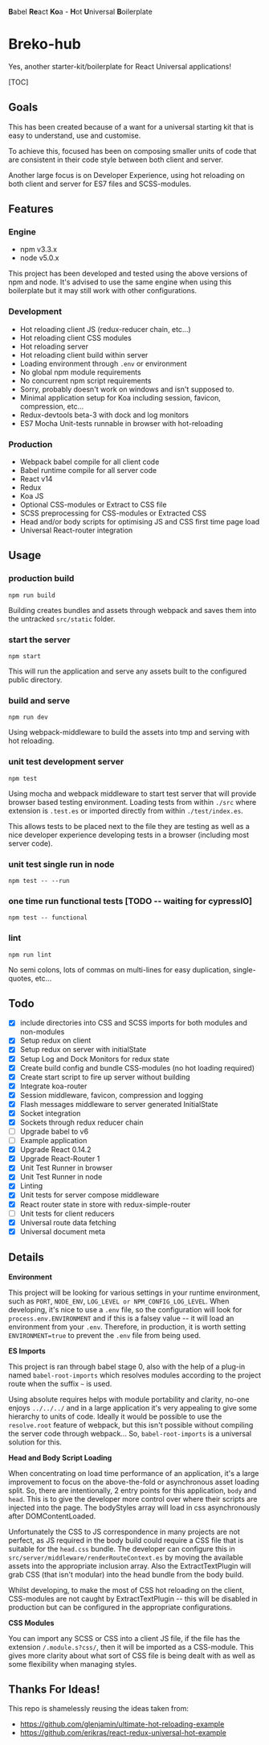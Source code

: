 **B**abel **Re**act **Ko**a - **H**ot **U**niversal **B**oilerplate
# Breko-hub

Yes, another starter-kit/boilerplate for React Universal applications!

[TOC]

## Goals

This has been created because of a want for a universal starting kit that is easy to understand, use and customise.

To achieve this, focused has been on composing smaller units of code that are consistent in their code style between both client and server.

Another large focus is on Developer Experience, using hot reloading on both client and server for ES7 files and SCSS-modules.

## Features

### Engine
- npm v3.3.x
- node v5.0.x

This project has been developed and tested using the above versions of npm and node. It's advised to use the same engine when using this boilerplate but it may still work with other configurations.

### Development
- Hot reloading client JS (redux-reducer chain, etc...)
- Hot reloading client CSS modules
- Hot reloading server
- Hot reloading client build within server
- Loading environment through `.env` or environment
- No global npm module requirements
- No concurrent npm script requirements
- Sorry, probably doesn't work on windows and isn't supposed to.
- Minimal application setup for Koa including session, favicon, compression, etc...
- Redux-devtools beta-3 with dock and log monitors
- ES7 Mocha Unit-tests runnable in browser with hot-reloading

### Production
- Webpack babel compile for all client code
- Babel runtime compile for all server code
- React v14
- Redux
- Koa JS
- Optional CSS-modules or Extract to CSS file
- SCSS preprocessing for CSS-modules or Extracted CSS
- Head and/or body scripts for optimising JS and CSS first time page load
- Universal React-router integration

## Usage

### production build
```shell
npm run build
```

Building creates bundles and assets through webpack and saves them into the untracked `src/static` folder.

### start the server
```shell
npm start
```

This will run the application and serve any assets built to the configured public directory.

### build and serve
```shell
npm run dev
```

Using webpack-middleware to build the assets into tmp and serving with hot reloading.

### unit test development server
```shell
npm test
```

Using mocha and webpack middleware to start test server that will provide browser based testing environment. Loading tests from within `./src` where extension is `.test.es` or imported directly from within `./test/index.es`.

This allows tests to be placed next to the file they are testing as well as a nice developer experience developing tests in a browser (including most server code).

### unit test single run in node
```shell
npm test -- --run
```

### one time run functional tests [TODO -- waiting for cypressIO]
```shell
npm test -- functional
```

### lint
```
npm run lint
```

No semi colons, lots of commas on multi-lines for easy duplication, single-quotes, etc...

## Todo

- [x] include directories into CSS and SCSS imports for both modules and non-modules
- [x] Setup redux on client
- [x] Setup redux on server with initialState
- [x] Setup Log and Dock Monitors for redux state
- [x] Create build config and bundle CSS-modules (no hot loading required)
- [x] Create start script to fire up server without building
- [x] Integrate koa-router
- [x] Session middleware, favicon, compression and logging
- [x] Flash messages middleware to server generated InitialState
- [x] Socket integration 
- [x] Sockets through redux reducer chain
- [ ] Upgrade babel to v6
- [ ] Example application
- [x] Upgrade React 0.14.2
- [x] Upgrade React-Router 1
- [x] Unit Test Runner in browser
- [x] Unit Test Runner in node
- [x] Linting
- [x] Unit tests for server compose middleware
- [x] React router state in store with redux-simple-router
- [ ] Unit tests for client reducers
- [x] Universal route data fetching
- [x] Universal document meta

## Details

**Environment**

This project will be looking for various settings in your runtime environment, such as `PORT`, `NODE_ENV`, `LOG_LEVEL or NPM_CONFIG_LOG_LEVEL`. When developing, it's nice to use a `.env` file, so the configuration will look for `process.env.ENVIRONMENT` and if this is a falsey value -- it will load an environment from your `.env`. Therefore, in production, it is worth setting `ENVIRONMENT=true` to prevent the `.env` file from being used.

**ES Imports**

This project is ran through babel stage 0, also with the help of a plug-in named `babel-root-imports` which resolves modules according to the project route when the suffix `~` is used. 

Using absolute requires helps with module portability and clarity, no-one enjoys `../../../` and in a large application it's very appealing to give some hierarchy to units of code. Ideally it would be possible to use the `resolve.root` feature of webpack, but this isn't possible without compiling the server code through webpack... So, `babel-root-imports` is a universal solution for this.

**Head and Body Script Loading**

When concentrating on load time performance of an application, it's a large improvement to focus on the above-the-fold or asynchronous asset loading split. So, there are intentionally, 2 entry points for this application, `body` and `head`. This is to give the developer more control over where their scripts are injected into the page. The bodyStyles array will load in css asynchronously after DOMContentLoaded.

Unfortunately the CSS to JS correspondence in many projects are not perfect, as JS required in the body build could require a CSS file that is suitable for the `head.css` bundle. The developer can configure this in `src/server/middleware/renderRouteContext.es` by moving the available assets into the appropriate inclusion array.  Also the ExtractTextPlugin will grab CSS (that isn't modular) into the head bundle from the body build.

Whilst developing, to make the most of CSS hot reloading on the client, CSS-modules are not caught by ExtractTextPlugin -- this will be disabled in production but can be configured in the appropriate configurations.

**CSS Modules**

You can import any SCSS or CSS into a client JS file, if the file has the extension `/.module.s?css/`, then it will be imported as a CSS-module. This gives more clarity about what sort of CSS file is being dealt with as well as some flexibility when managing styles.

## Thanks For Ideas!

This repo is shamelessly reusing the ideas taken from:

- https://github.com/glenjamin/ultimate-hot-reloading-example
- https://github.com/erikras/react-redux-universal-hot-example
